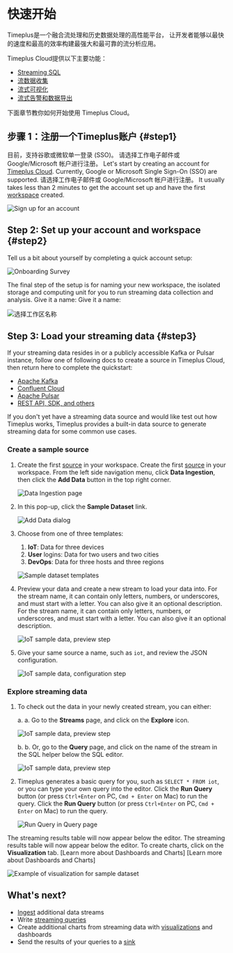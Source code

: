 # 快速开始

Timeplus是一个融合流处理和历史数据处理的高性能平台， 让开发者能够以最快的速度和最高的效率构建最强大和最可靠的流分析应用。

Timeplus Cloud提供以下主要功能：

* [Streaming SQL](query-syntax)
* [流数据收集](ingestion)
* [流式可视化](viz)
* [流式告警和数据导出](destination)

下面章节教你如何开始使用 Timeplus Cloud。

## 步骤 1：注册一个Timeplus账户 {#step1}

目前，支持谷歌或微软单一登录 (SSO)。 请选择工作电子邮件或 Google/Microsoft 帐户进行注册。 Let's start by creating an account for [Timeplus Cloud](https://us.timeplus.cloud/). Currently, Google or Microsoft Single Sign-On (SSO) are supported. 请选择工作电子邮件或 Google/Microsoft 帐户进行注册。 It usually takes less than 2 minutes to get the account set up and have the first [workspace](glossary#workspace) created.

![Sign up for an account](/img/sign-up-page.png)

## Step 2: Set up your account and workspace {#step2}

Tell us a bit about yourself by completing a quick account setup:

![Onboarding Survey](/img/onboarding-survey.png)

The final step of the setup is for naming your new workspace, the isolated storage and computing unit for you to run streaming data collection and analysis. Give it a name: Give it a name:

![选择工作区名称](/img/workspace-name-setup.png)

## Step 3: Load your streaming data {#step3}

If your streaming data resides in or a publicly accessible Kafka or Pulsar instance, follow one of following docs to create a source in Timeplus Cloud, then return here to complete the quickstart:

- [Apache Kafka](kafka-source)
- [Confluent Cloud](confluent-cloud-source)
- [Apache Pulsar](pulsar-source)
- [REST API, SDK, and others](ingestion)

If you don't yet have a streaming data source and would like test out how Timeplus works, Timeplus provides a built-in data source to generate streaming data for some common use cases.

### Create a sample source

1. Create the first [source](glossary#source) in your workspace. Create the first [source](glossary#source) in your workspace. From the left side navigation menu, click **Data Ingestion**, then click the **Add Data** button in the top right corner.

   ![Data Ingestion page](/img/sample-source-button-1.png)

2. In this pop-up, click the **Sample Dataset** link.

   ![Add Data dialog](/img/sample-source-dialog-2.png)

3. Choose from one of three templates:

   1. **IoT**: Data for three devices
   2. **User** logins: Data for two users and two cities
   3. **DevOps**: Data for three hosts and three regions

   ![Sample dataset templates](/img/sample-source-template-3.png)

4. Preview your data and create a new stream to load your data into. For the stream name, it can contain only letters, numbers, or underscores, and must start with a letter. You can also give it an optional description. For the stream name, it can contain only letters, numbers, or underscores, and must start with a letter. You can also give it an optional description.

   ![IoT sample data, preview step](/img/sample-source-preview-4.png)

5. Give your same source a name, such as `iot`, and review the JSON configuration.

   ![IoT sample data, configuration step](/img/sample-source-configuration-5.png)

### Explore streaming data

1. To check out the data in your newly created stream, you can either:

   a. a. Go to the **Streams** page, and click on the **Explore** icon.

   ![IoT sample data, preview step](/img/streams-list.png)

   b. b. Or, go to the **Query** page, and click on the name of the stream in the SQL helper below the SQL editor.

   ![IoT sample data, preview step](/img/stream_name-in-list.png)

2. Timeplus generates a basic query for you, such as `SELECT * FROM iot`, or you can type your own query into the editor. Click the **Run Query** button (or press `Ctrl+Enter` on PC, `Cmd + Enter` on Mac) to run the query. Click the **Run Query** button (or press `Ctrl+Enter` on PC, `Cmd + Enter` on Mac) to run the query.

   ![Run Query in Query page](/img/run-query.png)

The streaming results table will now appear below the editor. The streaming results table will now appear below the editor. To create charts, click on the **Visualization** tab. \[Learn more about Dashboards and Charts\] \[Learn more about Dashboards and Charts\]

![Example of visualization for sample dataset](/img/viz-sample-iot.png)

## What's next?

- [Ingest](ingestion) additional data streams
- Write [streaming queries](query-syntax)
- Create additional charts from streaming data with [visualizations](viz) and dashboards
- Send the results of your queries to a [sink](destination)
